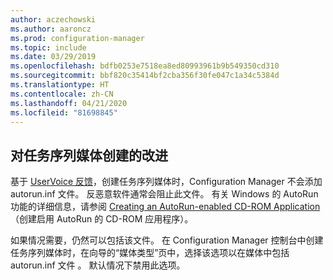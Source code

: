 ```yaml
---
author: aczechowski
ms.author: aaroncz
ms.prod: configuration-manager
ms.topic: include
ms.date: 03/29/2019
ms.openlocfilehash: bdfb0253e7518ea8ed80993961b9b549350cd310
ms.sourcegitcommit: bbf820c35414bf2cba356f30fe047c1a34c5384d
ms.translationtype: HT
ms.contentlocale: zh-CN
ms.lasthandoff: 04/21/2020
ms.locfileid: "81698845"
---
```

## <a name="improvement-to-task-sequence-media-creation"></a><a name="bkmk_tsmedia"></a> 对任务序列媒体创建的改进

<!-- 4090666 -->

基于 [UserVoice 反馈](https://configurationmanager.uservoice.com/forums/300492-ideas/suggestions/20306074-add-ability-to-not-include-autorun-inf-when-buildi)，创建任务序列媒体时，Configuration Manager 不会添加 autorun.inf 文件。 反恶意软件通常会阻止此文件。 有关 Windows 的 AutoRun 功能的详细信息，请参阅 [Creating an AutoRun-enabled CD-ROM Application](https://docs.microsoft.com/windows/desktop/shell/autoplay)（创建启用 AutoRun 的 CD-ROM 应用程序）。

如果情况需要，仍然可以包括该文件。 在 Configuration Manager 控制台中创建任务序列媒体时，在向导的“媒体类型”页中，选择该选项以在媒体中包括 autorun.inf 文件   。 默认情况下禁用此选项。
